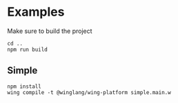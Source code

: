# Examples

Make sure to build the project

```
cd ..
npm run build
```

## Simple

```
npm install
wing compile -t @winglang/wing-platform simple.main.w
```

